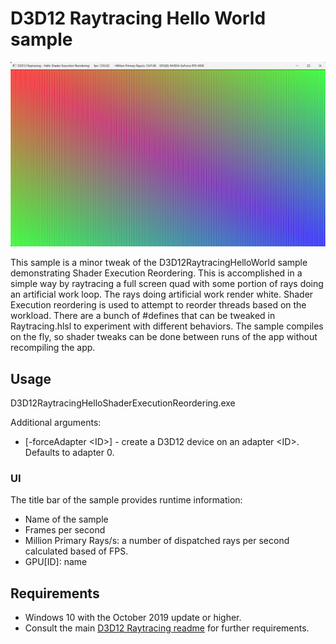 # D3D12 Raytracing Hello World sample
![D3D12 Raytracing Hello Shader Execution Reordering GUI](Screenshot.png)

This sample is a minor tweak of the D3D12RaytracingHelloWorld sample demonstrating Shader Execution Reordering. This is accomplished in a simple way by raytracing a full screen quad with some portion of rays doing an artificial work loop.  The rays doing artificial work render white.  Shader Execution reordering is used to attempt to reorder threads based on the workload.  There are a bunch of #defines that can be tweaked in Raytracing.hlsl to experiment with different behaviors. The sample compiles on the fly, so shader tweaks can be done between runs of the app without recompiling the app.


## Usage
D3D12RaytracingHelloShaderExecutionReordering.exe 

Additional arguments:
  * [-forceAdapter \<ID>] - create a D3D12 device on an adapter \<ID>. Defaults to adapter 0.

### UI
The title bar of the sample provides runtime information:
* Name of the sample
* Frames per second
* Million Primary Rays/s: a number of dispatched rays per second calculated based of FPS.
* GPU[ID]: name

## Requirements
* Windows 10 with the October 2019 update or higher.
* Consult the main [D3D12 Raytracing readme](../../readme.md) for further requirements.